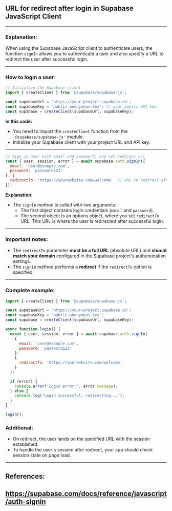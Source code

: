 ## URL for redirect after login in Supabase JavaScript Client

---

### Explanation:

When using the Supabase JavaScript client to authenticate users, the function `signIn` allows you to authenticate a user and also specify a URL to redirect the user after successful login.

---

### How to login a user:

```javascript
// Initialize the Supabase client
import { createClient } from '@supabase/supabase-js';

const supabaseUrl = 'https://your-project.supabase.co';
const supabaseKey = 'public-anonymous-key'; // your public API key
const supabase = createClient(supabaseUrl, supabaseKey);
```

**In this code:**

- You need to import the `createClient` function from the `'@supabase/supabase-js'` module.
- Initialize your Supabase client with your project URL and API key.

---

```javascript
// Sign in user with email and password, and set redirect url
const { user, session, error } = await supabase.auth.signIn({
  email: 'user@example.com',
  password: 'password123'
}, {
  redirectTo: 'https://yourwebsite.com/welcome'  // URL to redirect after login
});
```

**Explanation:**

- The `signIn` method is called with two arguments:
  - The first object contains login credentials (`email` and `password`).
  - The second object is an options object, where you set `redirectTo` URL. This URL is where the user is redirected after successful login.

---

### Important notes:

- The `redirectTo` parameter **must be a full URL** (absolute URL) and **should match your domain** configured in the Supabase project's authentication settings.
- The `signIn` method performs a **redirect** if the `redirectTo` option is specified.

---

### Complete example:

```javascript
import { createClient } from '@supabase/supabase-js';

const supabaseUrl = 'https://your-project.supabase.co';
const supabaseKey = 'public-anonymous-key';
const supabase = createClient(supabaseUrl, supabaseKey);

async function login() {
  const { user, session, error } = await supabase.auth.signIn(
    {
      email: 'user@example.com',
      password: 'password123'
    },
    {
      redirectTo: 'https://yourwebsite.com/welcome'
    }
  );

  if (error) {
    console.error('Login error:', error.message);
  } else {
    console.log('Login successful, redirecting...');
  }
}

login();
```

### Additional:

- On redirect, the user lands on the specified URL with the session established.
- To handle the user's session after redirect, your app should check session state on page load.

---

## References:
## https://supabase.com/docs/reference/javascript/auth-signin
